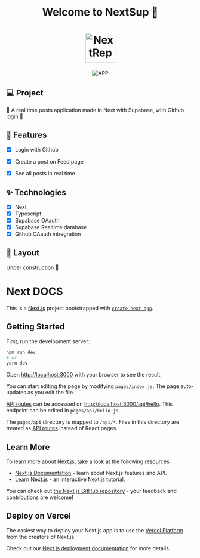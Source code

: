 
<h1 align="center">
  Welcome to NextSup 👋
</h1>
<h1 align="center">
 <img alt="NextRepo" height="80" title="" src="https://i.imgur.com/ysK5tLM.png" />
</h1>

<p align="center">

 <img src="https://i.imgur.com/TMGRAXt.png" alt="APP"/>
</p>



## 💻 Project
📖 A real time posts application made in Next with Supabase, with Github login 🍏

## 🔨 Features

- [X] Login with Github  
- [X] Create a post on Feed page  
- [X] See all posts in real time


## ✨ Technologies

- [X] Next
- [X] Typescript
- [X] Supabase OAauth
- [X] Supabase Realtime database
- [X] Github OAauth intregration

## 🔖 Layout

 Under construction 🚧


# Next DOCS

This is a [Next.js](https://nextjs.org/) project bootstrapped with [`create-next-app`](https://github.com/vercel/next.js/tree/canary/packages/create-next-app).

## Getting Started

First, run the development server:

```bash
npm run dev
# or
yarn dev
```

Open [http://localhost:3000](http://localhost:3000) with your browser to see the result.

You can start editing the page by modifying `pages/index.js`. The page auto-updates as you edit the file.

[API routes](https://nextjs.org/docs/api-routes/introduction) can be accessed on [http://localhost:3000/api/hello](http://localhost:3000/api/hello). This endpoint can be edited in `pages/api/hello.js`.

The `pages/api` directory is mapped to `/api/*`. Files in this directory are treated as [API routes](https://nextjs.org/docs/api-routes/introduction) instead of React pages.

## Learn More

To learn more about Next.js, take a look at the following resources:

- [Next.js Documentation](https://nextjs.org/docs) - learn about Next.js features and API.
- [Learn Next.js](https://nextjs.org/learn) - an interactive Next.js tutorial.

You can check out [the Next.js GitHub repository](https://github.com/vercel/next.js/) - your feedback and contributions are welcome!

## Deploy on Vercel

The easiest way to deploy your Next.js app is to use the [Vercel Platform](https://vercel.com/new?utm_medium=default-template&filter=next.js&utm_source=create-next-app&utm_campaign=create-next-app-readme) from the creators of Next.js.

Check out our [Next.js deployment documentation](https://nextjs.org/docs/deployment) for more details.
